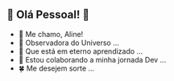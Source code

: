 ## 👋 Olá Pessoal! 👋
- :woman: Me chamo, Aline!
- :milky_way: Observadora do Universo ...
- 🌱 Que está em eterno aprendizado ...
- 💞️ Estou colaborando a minha jornada Dev ...
- :four_leaf_clover: Me desejem sorte ...

<!---
alinealien/alinealien is a ✨ special ✨ repository because its `README.md` (this file) appears on your GitHub profile.
You can click the Preview link to take a look at your changes.
--->
